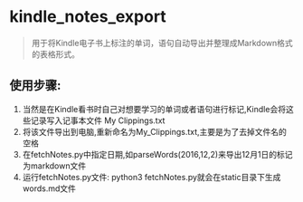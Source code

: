 # kindle_notes_export

> 用于将Kindle电子书上标注的单词，语句自动导出并整理成Markdown格式的表格形式。

## 使用步骤:
1. 当然是在Kindle看书时自己对想要学习的单词或者语句进行标记,Kindle会将这些记录写入记事本文件 My Clippings.txt
2. 将该文件导出到电脑,重新命名为My_Clippings.txt,主要是为了去掉文件名的空格
3. 在fetchNotes.py中指定日期,如parseWords(2016,12,2)来导出12月1日的标记为markdown文件
3. 运行fetchNotes.py文件: python3 fetchNotes.py就会在static目录下生成words.md文件
